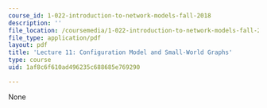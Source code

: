 ```yaml
---
course_id: 1-022-introduction-to-network-models-fall-2018
description: ''
file_location: /coursemedia/1-022-introduction-to-network-models-fall-2018/1af8c6f610ad496235c688685e769290_MIT1_022F18_lec11.pdf
file_type: application/pdf
layout: pdf
title: 'Lecture 11: Configuration Model and Small-World Graphs'
type: course
uid: 1af8c6f610ad496235c688685e769290

---
```

None